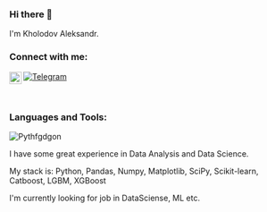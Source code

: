 ### Hi there 👋
I'm Kholodov Aleksandr.


### Connect with me:
[<img align="left" alt="Aleksander Kholodov | Telegram" width="22px" src="https://cdn.jsdelivr.net/npm/simple-icons@v3/icons/telegram.svg" />][telegram]

[![Telegram](https://img.shields.io/badge/-Telegram-090909?style=for-the-badge&logo=telegram&logoColor=27A0D9)](https://t.me/Kholodov_Aleksandr)

<br />

### Languages and Tools:
![Pythfgdgon](https://img.shields.io/badge/-Python-090909?style=for-the-badge&logo=C%2b%2b&logoColor=6296CC)
<!--
![Flutter](https://img.shields.io/badge/-Flutter-090909?style=for-the-badge&logo=flutter&logoColor=47C5FB)
![Dart](https://img.shields.io/badge/-Dart-090909?style=for-the-badge&logo=dart&logoColor=097CDB)
![Firebase](https://img.shields.io/badge/-Firebase-090909?style=for-the-badge&logo=firebase&logoColor=F8C52C)
![TensorFlow](https://img.shields.io/badge/-TensorFlow-090909?style=for-the-badge&logo=tensorflow&logoColor=F88C00)
![JavaScript](https://img.shields.io/badge/-JavaScript-090909?style=for-the-badge&logo=JavaScript&logoColor=E9D54D)
![.Net](https://img.shields.io/badge/-Framework-090909?style=for-the-badge&logo=.net&logoColor=E5D3FF)
![C++](https://img.shields.io/badge/-C++-090909?style=for-the-badge&logo=C%2b%2b&logoColor=6296CC)
-->

I have some great experience in Data Analysis and Data Science.

My stack is: Python, Pandas, Numpy, Matplotlib, SciPy, Scikit-learn, Catboost, LGBM, XGBoost

I'm currently looking for job in DataSciense, ML etc.
<!--
**AleksanderKholodov/AleksanderKholodov** is a ✨ _special_ ✨ repository because its `README.md` (this file) appears on your GitHub profile.

Here are some ideas to get you started:

- 🔭 I’m currently working on ...
- 🌱 I’m currently learning ...
- 👯 I’m looking to collaborate on ...
- 🤔 I’m looking for help with ...
- 💬 Ask me about ...
- 📫 How to reach me: ...
- 😄 Pronouns: ...
- ⚡ Fun fact: ...
-->
[telegram]: https://t.me/Kholodov_Aleksandr
